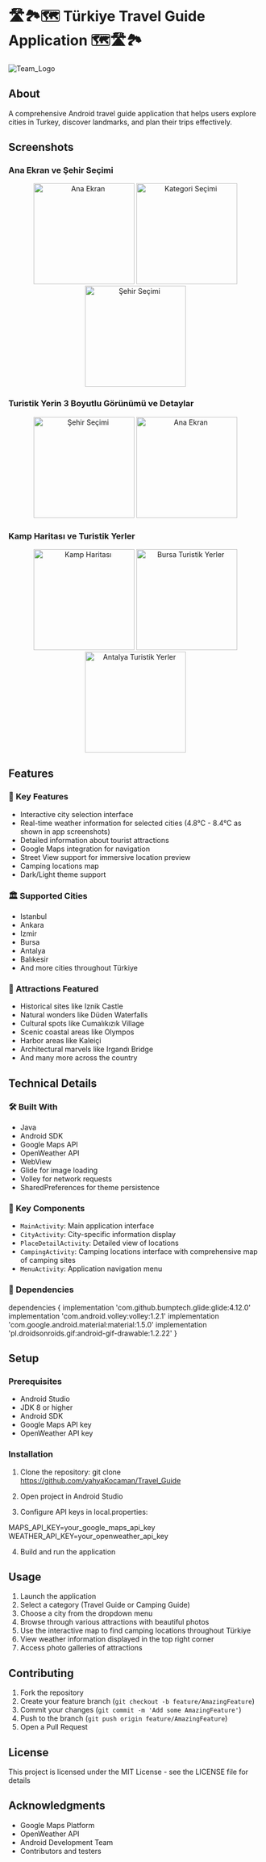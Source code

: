 #   🛣🏞🗺 Türkiye Travel Guide Application 🗺🛣🏞
![Team_Logo](https://github.com/yahyaKocaman/Travel_Guide/blob/master/logo.jpg)

## About
A comprehensive Android travel guide application that helps users explore cities in Turkey, discover landmarks, and plan their trips effectively.

## Screenshots


### Ana Ekran ve Şehir Seçimi


<p align="center">
  <img src="screenshots/main_screen.png" width="200" alt="Ana Ekran">  
  <img src="screenshots/category_selection.png" width="200" alt="Kategori Seçimi">
  <img src="screenshots/city_selection.png" width="200" alt="Şehir Seçimi">


</p>


### Turistik Yerin 3 Boyutlu Görünümü ve Detaylar



<p align="center">
 <img src="screenshots/Place_Details.jpg" width="200" alt="Şehir Seçimi">
 <img src="screenshots/streetview.jpg" width="200" alt="Ana Ekran">

</p>


### Kamp Haritası ve Turistik Yerler


<p align="center">
  <img src="screenshots/camping_map.jpg" width="200" alt="Kamp Haritası">
  <img src="screenshots/attractions_cumalikizik.png" width="200" alt="Bursa Turistik Yerler">
  <img src="screenshots/attractions_antalya.png" width="200" alt="Antalya Turistik Yerler">
</p>





## Features
### 🌟 Key Features
- Interactive city selection interface
- Real-time weather information for selected cities (4.8°C - 8.4°C as shown in app screenshots)
- Detailed information about tourist attractions
- Google Maps integration for navigation
- Street View support for immersive location preview
- Camping locations map
- Dark/Light theme support

### 🏛️ Supported Cities
- Istanbul
- Ankara
- Izmir
- Bursa
- Antalya
- Balıkesir
- And more cities throughout Türkiye

### 📍 Attractions Featured
- Historical sites like Iznik Castle
- Natural wonders like Düden Waterfalls
- Cultural spots like Cumalıkızık Village
- Scenic coastal areas like Olympos
- Harbor areas like Kaleiçi
- Architectural marvels like Irgandı Bridge
- And many more across the country

## Technical Details
### 🛠️ Built With
- Java
- Android SDK
- Google Maps API
- OpenWeather API
- WebView
- Glide for image loading
- Volley for network requests
- SharedPreferences for theme persistence

### 📱 Key Components
- `MainActivity`: Main application interface
- `CityActivity`: City-specific information display
- `PlaceDetailActivity`: Detailed view of locations
- `CampingActivity`: Camping locations interface with comprehensive map of camping sites
- `MenuActivity`: Application navigation menu

### 🔧 Dependencies
dependencies {
implementation 'com.github.bumptech.glide:glide:4.12.0'
implementation 'com.android.volley:volley:1.2.1'
implementation 'com.google.android.material:material:1.5.0'
implementation 'pl.droidsonroids.gif:android-gif-drawable:1.2.22'
}

## Setup
### Prerequisites
- Android Studio
- JDK 8 or higher
- Android SDK
- Google Maps API key
- OpenWeather API key

### Installation
1. Clone the repository:
git clone https://github.com/yahyaKocaman/Travel_Guide

2. Open project in Android Studio
3. Configure API keys in local.properties:

MAPS_API_KEY=your_google_maps_api_key
WEATHER_API_KEY=your_openweather_api_key

4. Build and run the application

## Usage
1. Launch the application
2. Select a category (Travel Guide or Camping Guide)
3. Choose a city from the dropdown menu
4. Browse through various attractions with beautiful photos
5. Use the interactive map to find camping locations throughout Türkiye
6. View weather information displayed in the top right corner
7. Access photo galleries of attractions

## Contributing
1. Fork the repository
2. Create your feature branch (`git checkout -b feature/AmazingFeature`)
3. Commit your changes (`git commit -m 'Add some AmazingFeature'`)
4. Push to the branch (`git push origin feature/AmazingFeature`)
5. Open a Pull Request

## License
This project is licensed under the MIT License - see the LICENSE file for details

## Acknowledgments
- Google Maps Platform
- OpenWeather API
- Android Development Team
- Contributors and testers





